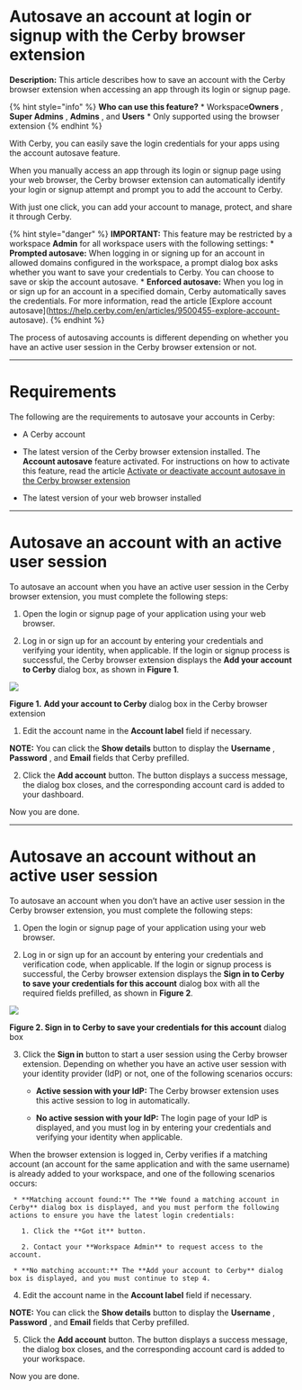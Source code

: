 # Autosave an account at login or signup with the Cerby browser extension

**Description:** This article describes how to save an account with the Cerby browser extension when accessing an app through its login or signup page.

{% hint style="info" %} **Who can use this feature?** * Workspace**Owners** ,
**Super Admins** , **Admins** , and **Users** * Only supported using the
browser extension {% endhint %}

With Cerby, you can easily save the login credentials for your apps using the
account autosave feature.

When you manually access an app through its login or signup page using your
web browser, the Cerby browser extension can automatically identify your login
or signup attempt and prompt you to add the account to Cerby.

With just one click, you can add your account to manage, protect, and share it
through Cerby.

{% hint style="danger" %} **IMPORTANT:** This feature may be restricted by a
workspace **Admin** for all workspace users with the following settings: *
**Prompted autosave:** When logging in or signing up for an account in allowed
domains configured in the workspace, a prompt dialog box asks whether you want
to save your credentials to Cerby. You can choose to save or skip the account
autosave. * **Enforced autosave:** When you log in or sign up for an account
in a specified domain, Cerby automatically saves the credentials. For more
information, read the article [Explore account
autosave](https://help.cerby.com/en/articles/9500455-explore-account-
autosave). {% endhint %}

The process of autosaving accounts is different depending on whether you have
an active user session in the Cerby browser extension or not.

* * *

# Requirements

The following are the requirements to autosave your accounts in Cerby:

  * A Cerby account

  * The latest version of the Cerby browser extension installed. The **Account autosave** feature activated. For instructions on how to activate this feature, read the article [Activate or deactivate account autosave in the Cerby browser extension](https://help.cerby.com/en/articles/9510231-activate-or-deactivate-account-autosave-in-the-cerby-browser-extension)

  * The latest version of your web browser installed

* * *

# Autosave an account with an active user session

To autosave an account when you have an active user session in the Cerby
browser extension, you must complete the following steps:

  1. Open the login or signup page of your application using your web browser.

  2. Log in or sign up for an account by entering your credentials and verifying your identity, when applicable. If the login or signup process is successful, the Cerby browser extension displays the **Add your account to Cerby** dialog box, as shown in **Figure 1**.

![](gitbook/imagesScreenshot+2025-06-22+at+6_26_50%E2%80%AFp_m_.png)

**Figure 1.** **Add your account to Cerby** dialog box in the Cerby browser
extension

  1. Edit the account name in the **Account label** field if necessary.

**NOTE:** You can click the **Show details** button to display the
**Username** , **Password** , and **Email** fields that Cerby prefilled.

  2. Click the **Add account** button. The button displays a success message, the dialog box closes, and the corresponding account card is added to your dashboard. 

Now you are done.

* * *

# Autosave an account without an active user session

To autosave an account when you don’t have an active user session in the Cerby
browser extension, you must complete the following steps:

  1. Open the login or signup page of your application using your web browser.

  2. Log in or sign up for an account by entering your credentials and verification code, when applicable. If the login or signup process is successful, the Cerby browser extension displays the **Sign in to Cerby to save your credentials for this account** dialog box with all the required fields prefilled, as shown in **Figure 2**.

![](gitbook/imagesScreenshot+2025-06-22+at+6_14_41%E2%80%AFp_m_.png)

**Figure 2. Sign in to Cerby to save your credentials for this account**
dialog box

  3. Click the **Sign in** button to start a user session using the Cerby browser extension. Depending on whether you have an active user session with your identity provider (IdP) or not, one of the following scenarios occurs: 

     * **Active session with your IdP:** The Cerby browser extension uses this active session to log in automatically.

     * **No active session with your IdP:** The login page of your IdP is displayed, and you must log in by entering your credentials and verifying your identity when applicable.

When the browser extension is logged in, Cerby verifies if a matching account
(an account for the same application and with the same username) is already
added to your workspace, and one of the following scenarios occurs:

     * **Matching account found:** The **We found a matching account in Cerby** dialog box is displayed, and you must perform the following actions to ensure you have the latest login credentials:

       1. Click the **Got it** button.

       2. Contact your **Workspace Admin** to request access to the account.

     * **No matching account:** The **Add your account to Cerby** dialog box is displayed, and you must continue to step 4.

  4. Edit the account name in the **Account label** field if necessary.

**NOTE:** You can click the **Show details** button to display the
**Username** , **Password** , and **Email** fields that Cerby prefilled.

  5. Click the **Add account** button. The button displays a success message, the dialog box closes, and the corresponding account card is added to your workspace.

Now you are done.

